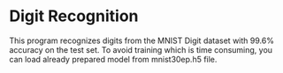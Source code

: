 # Digit Recognition

This program recognizes digits from the MNIST Digit dataset with 99.6% accuracy on the test set. 
To avoid training which is time consuming, you can load already prepared model from mnist30ep.h5 file. 